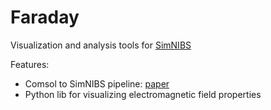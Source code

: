 # Faraday

Visualization and analysis tools for [SimNIBS](https://simnibs.github.io/simnibs/build/html/index.html)

Features:
* Comsol to SimNIBS pipeline: [paper](https://simnibs.github.io/simnibs/build/html/_downloads/2c1fbb815968be33435802061a411624/Deng_Brain_Stim_2013_docu.pdf)
* Python lib for visualizing electromagnetic field properties
